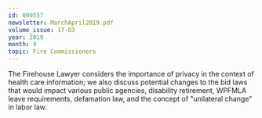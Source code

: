 ```yaml
---
id: 000557
newsletter: MarchApril2019.pdf
volume_issue: 17-03
year: 2019
month: 4
topic: Fire Commissioners
---
```


The Firehouse Lawyer considers the importance of privacy in the context of health care information; we also discuss potential changes to the bid laws that would impact various public agencies, disability retirement, WPFMLA leave requirements, defamation law, and the concept of "unilateral change" in labor law.